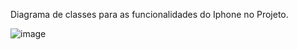 Diagrama de classes para as funcionalidades do Iphone no Projeto.

![image](https://github.com/gxbizz/Projetos-DIO-Java/assets/125312352/5728eb21-b9f8-4827-bd93-5628844a765c)
